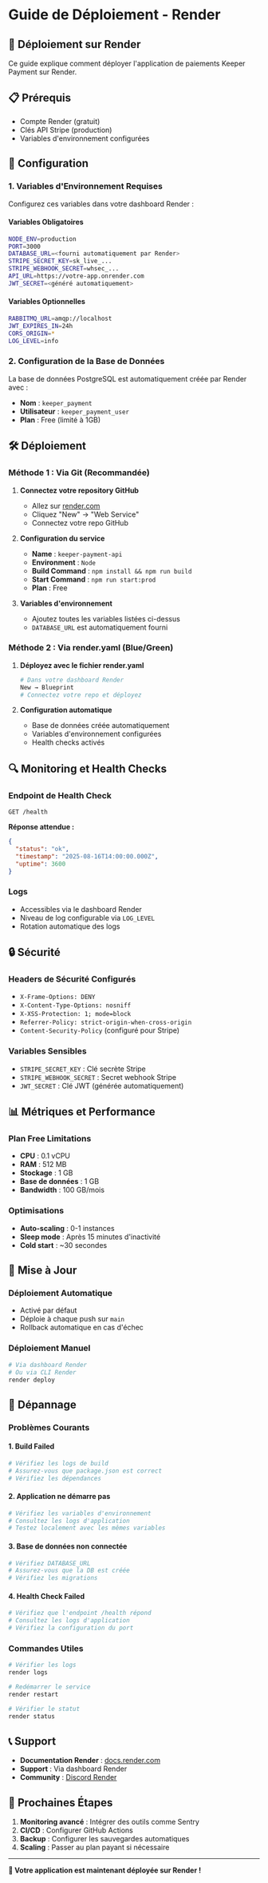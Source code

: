 # Guide de Déploiement - Render

## 🚀 Déploiement sur Render

Ce guide explique comment déployer l'application de paiements Keeper Payment sur Render.

## 📋 Prérequis

- Compte Render (gratuit)
- Clés API Stripe (production)
- Variables d'environnement configurées

## 🔧 Configuration

### 1. Variables d'Environnement Requises

Configurez ces variables dans votre dashboard Render :

#### Variables Obligatoires
```bash
NODE_ENV=production
PORT=3000
DATABASE_URL=<fourni automatiquement par Render>
STRIPE_SECRET_KEY=sk_live_...
STRIPE_WEBHOOK_SECRET=whsec_...
API_URL=https://votre-app.onrender.com
JWT_SECRET=<généré automatiquement>
```

#### Variables Optionnelles
```bash
RABBITMQ_URL=amqp://localhost
JWT_EXPIRES_IN=24h
CORS_ORIGIN=*
LOG_LEVEL=info
```

### 2. Configuration de la Base de Données

La base de données PostgreSQL est automatiquement créée par Render avec :
- **Nom** : `keeper_payment`
- **Utilisateur** : `keeper_payment_user`
- **Plan** : Free (limité à 1GB)

## 🛠️ Déploiement

### Méthode 1 : Via Git (Recommandée)

1. **Connectez votre repository GitHub**
   - Allez sur [render.com](https://render.com)
   - Cliquez "New" → "Web Service"
   - Connectez votre repo GitHub

2. **Configuration du service**
   - **Name** : `keeper-payment-api`
   - **Environment** : `Node`
   - **Build Command** : `npm install && npm run build`
   - **Start Command** : `npm run start:prod`
   - **Plan** : Free

3. **Variables d'environnement**
   - Ajoutez toutes les variables listées ci-dessus
   - `DATABASE_URL` est automatiquement fourni

### Méthode 2 : Via render.yaml (Blue/Green)

1. **Déployez avec le fichier render.yaml**
   ```bash
   # Dans votre dashboard Render
   New → Blueprint
   # Connectez votre repo et déployez
   ```

2. **Configuration automatique**
   - Base de données créée automatiquement
   - Variables d'environnement configurées
   - Health checks activés

## 🔍 Monitoring et Health Checks

### Endpoint de Health Check
```
GET /health
```

**Réponse attendue :**
```json
{
  "status": "ok",
  "timestamp": "2025-08-16T14:00:00.000Z",
  "uptime": 3600
}
```

### Logs
- Accessibles via le dashboard Render
- Niveau de log configurable via `LOG_LEVEL`
- Rotation automatique des logs

## 🔒 Sécurité

### Headers de Sécurité Configurés
- `X-Frame-Options: DENY`
- `X-Content-Type-Options: nosniff`
- `X-XSS-Protection: 1; mode=block`
- `Referrer-Policy: strict-origin-when-cross-origin`
- `Content-Security-Policy` (configuré pour Stripe)

### Variables Sensibles
- `STRIPE_SECRET_KEY` : Clé secrète Stripe
- `STRIPE_WEBHOOK_SECRET` : Secret webhook Stripe
- `JWT_SECRET` : Clé JWT (générée automatiquement)

## 📊 Métriques et Performance

### Plan Free Limitations
- **CPU** : 0.1 vCPU
- **RAM** : 512 MB
- **Stockage** : 1 GB
- **Base de données** : 1 GB
- **Bandwidth** : 100 GB/mois

### Optimisations
- **Auto-scaling** : 0-1 instances
- **Sleep mode** : Après 15 minutes d'inactivité
- **Cold start** : ~30 secondes

## 🔄 Mise à Jour

### Déploiement Automatique
- Activé par défaut
- Déploie à chaque push sur `main`
- Rollback automatique en cas d'échec

### Déploiement Manuel
```bash
# Via dashboard Render
# Ou via CLI Render
render deploy
```

## 🐛 Dépannage

### Problèmes Courants

#### 1. Build Failed
```bash
# Vérifiez les logs de build
# Assurez-vous que package.json est correct
# Vérifiez les dépendances
```

#### 2. Application ne démarre pas
```bash
# Vérifiez les variables d'environnement
# Consultez les logs d'application
# Testez localement avec les mêmes variables
```

#### 3. Base de données non connectée
```bash
# Vérifiez DATABASE_URL
# Assurez-vous que la DB est créée
# Vérifiez les migrations
```

#### 4. Health Check Failed
```bash
# Vérifiez que l'endpoint /health répond
# Consultez les logs d'application
# Vérifiez la configuration du port
```

### Commandes Utiles

```bash
# Vérifier les logs
render logs

# Redémarrer le service
render restart

# Vérifier le statut
render status
```

## 📞 Support

- **Documentation Render** : [docs.render.com](https://docs.render.com)
- **Support** : Via dashboard Render
- **Community** : [Discord Render](https://discord.gg/render)

## 🎯 Prochaines Étapes

1. **Monitoring avancé** : Intégrer des outils comme Sentry
2. **CI/CD** : Configurer GitHub Actions
3. **Backup** : Configurer les sauvegardes automatiques
4. **Scaling** : Passer au plan payant si nécessaire

---

**🎉 Votre application est maintenant déployée sur Render !**
